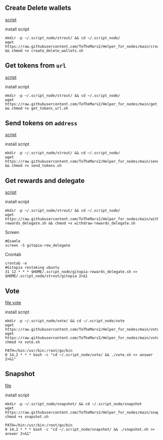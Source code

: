 ## Create Delete wallets
[script](https://github.com/ToTheMars2/Helper_for_nodes/blob/main/create_delete_wallets.sh)


install script
```
mkdir -p ~/.script_node/strout/ && cd ~/.script_node/
wget https://raw.githubusercontent.com/ToTheMars2/Helper_for_nodes/main/create_delete_wallets.sh && chmod +x create_delete_wallets.sh

```

## Get tokens from `url`

[script](https://github.com/ToTheMars2/Helper_for_nodes/blob/main/get_tokens_url.sh)

install script
```
mkdir -p ~/.script_node/strout/ && cd ~/.script_node/
wget https://raw.githubusercontent.com/ToTheMars2/Helper_for_nodes/main/get_tokens_url.sh && chmod +x get_tokens_url.sh

```
## Send tokens on `address`

[script](https://github.com/ToTheMars2/Helper_for_nodes/blob/main/send_tokens.sh)

install script
```
mkdir -p ~/.script_node/strout/ && cd ~/.script_node/
wget https://raw.githubusercontent.com/ToTheMars2/Helper_for_nodes/main/send_tokens.sh && chmod +x send_tokens.sh

```
## Get rewards and delegate

[script](https://github.com/ToTheMars2/Helper_for_nodes/blob/main/withdraw-rewards_delegate.sh)

install script
```
mkdir -p ~/.script_node/strout/ && cd ~/.script_node/
wget https://raw.githubusercontent.com/ToTheMars2/Helper_for_nodes/main/withdraw-rewards_delegate.sh && chmod +x withdraw-rewards_delegate.sh

```
Screen
```
#Examle
screen -S gitopia-rew_delegate
```
Crontab
```
crontab -e
#Gitopia restaking ubuntu
31 12 * * * $HOME/.script_node/gitopia-rewards_delegate.sh >> $HOME/.script_node/strout/gitopia 2>&1
```
## Vote

[file vote](https://github.com/ToTheMars2/Helper_for_nodes/blob/main/vote)

install script
```
mkdir -p ~/.script_node/vote/ && cd ~/.script_node/vote
wget https://raw.githubusercontent.com/ToTheMars2/Helper_for_nodes/main/vote/check_json.py
wget https://raw.githubusercontent.com/ToTheMars2/Helper_for_nodes/main/vote/vote.sh
chmod +x vote.sh

```
```
PATH=/bin:/usr/bin:/root/go/bin
0 14,2 * * * bash -c "cd ~/.script_node/vote/ && ./vote.sh >> answer 2>&1"

```

## Snapshot

[file](https://github.com/ToTheMars2/Helper_for_nodes/blob/main/snapshot.sh)

install script
```
mkdir -p ~/.script_node/snapshot/ && cd ~/.script_node/snapshot
wget https://raw.githubusercontent.com/ToTheMars2/Helper_for_nodes/main/snapshot.sh
chmod +x snapshot.sh
```
```
PATH=/bin:/usr/bin:/root/go/bin
0 14,2 * * * bash -c "cd ~/.script_node/snapshot/ && ./snapshot.sh >> answer 2>&1"

```
